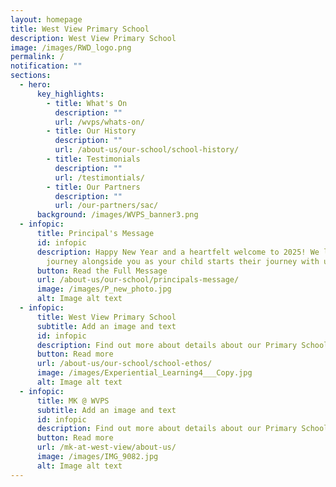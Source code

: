 ```yaml
---
layout: homepage
title: West View Primary School
description: West View Primary School
image: /images/RWD_logo.png
permalink: /
notification: ""
sections:
  - hero:
      key_highlights:
        - title: What's On
          description: ""
          url: /wvps/whats-on/
        - title: Our History
          description: ""
          url: /about-us/our-school/school-history/
        - title: Testimonials
          description: ""
          url: /testimontials/
        - title: Our Partners
          description: ""
          url: /our-partners/sac/
      background: /images/WVPS_banner3.png
  - infopic:
      title: Principal's Message
      id: infopic
      description: Happy New Year and a heartfelt welcome to 2025! We look forward to
        journey alongside you as your child starts their journey with us.
      button: Read the Full Message
      url: /about-us/our-school/principals-message/
      image: /images/P_new_photo.jpg
      alt: Image alt text
  - infopic:
      title: West View Primary School
      subtitle: Add an image and text
      id: infopic
      description: Find out more about details about our Primary School below!
      button: Read more
      url: /about-us/our-school/school-ethos/
      image: /images/Experiential_Learning4___Copy.jpg
      alt: Image alt text
  - infopic:
      title: MK @ WVPS
      subtitle: Add an image and text
      id: infopic
      description: Find out more about details about our Primary School below!
      button: Read more
      url: /mk-at-west-view/about-us/
      image: /images/IMG_9082.jpg
      alt: Image alt text
---
```

